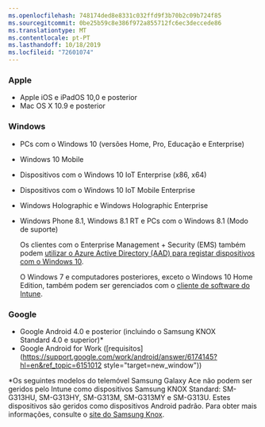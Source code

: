 ```yaml
---
ms.openlocfilehash: 748174ded8e8331c032ffd9f3b70b2c09b724f85
ms.sourcegitcommit: 0be25b59c8e386f972a855712fc6ec3deccede86
ms.translationtype: MT
ms.contentlocale: pt-PT
ms.lasthandoff: 10/18/2019
ms.locfileid: "72601074"
---
```

### <a name="apple"></a>Apple

- Apple iOS e iPadOS 10,0 e posterior
- Mac OS X 10.9 e posterior

### <a name="windows"></a>Windows

- PCs com o Windows 10 (versões Home, Pro, Educação e Enterprise)
- Windows 10 Mobile
- Dispositivos com o Windows 10 IoT Enterprise (x86, x64)
- Dispositivos com o Windows 10 IoT Mobile Enterprise
- Windows Holographic e Windows Holographic Enterprise
- Windows Phone 8.1, Windows 8.1 RT e PCs com o Windows 8.1 (Modo de suporte)

  Os clientes com o Enterprise Management + Security (EMS) também podem [utilizar o Azure Active Directory (AAD) para registar dispositivos com o Windows 10](/intune/enrollment/windows-enroll#enable-windows-10-automatic-enrollment).

  O Windows 7 e computadores posteriores, exceto o Windows 10 Home Edition, também podem ser gerenciados com o [cliente de software do Intune](/intune-classic/deploy-use/manage-windows-pcs-with-microsoft-intune).

### <a name="google"></a>Google

- Google Android 4.0 e posterior (incluindo o Samsung KNOX Standard 4.0 e superior)*
- Google Android for Work ([requisitos](https://support.google.com/work/android/answer/6174145?hl=en&ref_topic=6151012 style="target=new_window"))

*Os seguintes modelos do telemóvel Samsung Galaxy Ace não podem ser geridos pelo Intune como dispositivos Samsung KNOX Standard: SM-G313HU, SM-G313HY, SM-G313M, SM-G313MY e SM-G313U. Estes dispositivos são geridos como dispositivos Android padrão. Para obter mais informações, consulte o [site do Samsung Knox](https://www.samsungknox.com/en).

